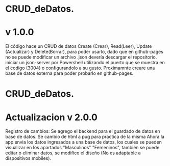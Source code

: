 # CRUD_deDatos.
# v 1.0.0
El código hace un CRUD de datos Create (Crear), Read(Leer), Update (Actualizar) y Delete(Borrar), para poder usarlo, dado que en  github-pages no se puede modificar un archivo .json
devería descargar el repositorio.
iniciar un json-server por Powershell
utilizando el puerto que se muestra en el codigo (3004) o configurandolo a su gusto.
Proximamnte creare una base de datos externa para poder probarlo en github-pages.
# CRUD_deDatos.
# Actualizacion v 2.0.0
Registro de cambios:
Se agrego el backend para el guardado de datos en base de datos.
Se cambio de html a pug para practica de la misma
Ahora la app envia los datos ingresados a una base de datos, los cuales se pueden visualizar en los apartados "Masculinos" "Femeninos", tambien se puede editar o eliminar datos, se modifico el diseño (No es adaptable a dispositivos mobiles).
